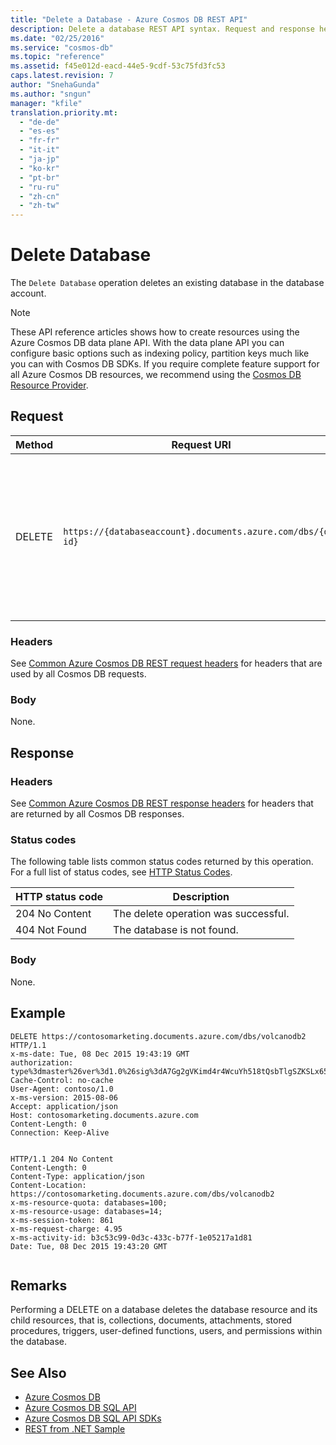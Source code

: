 ```yaml
---
title: "Delete a Database - Azure Cosmos DB REST API"
description: Delete a database REST API syntax. Request and response headers, body, status codes and examples.
ms.date: "02/25/2016"
ms.service: "cosmos-db"
ms.topic: "reference"
ms.assetid: f45e012d-eacd-44e5-9cdf-53c75fd3fc53
caps.latest.revision: 7
author: "SnehaGunda"
ms.author: "sngun"
manager: "kfile"
translation.priority.mt: 
  - "de-de"
  - "es-es"
  - "fr-fr"
  - "it-it"
  - "ja-jp"
  - "ko-kr"
  - "pt-br"
  - "ru-ru"
  - "zh-cn"
  - "zh-tw"
---
```

# Delete Database
The `Delete Database` operation deletes an existing database in the database account.  

> [!NOTE]
> These API reference articles shows how to create resources using the Azure Cosmos DB data plane API. With the data plane API you can configure basic options such as indexing policy, partition keys much like you can with Cosmos DB SDKs. If you require complete feature support for all Azure Cosmos DB resources, we recommend using the [Cosmos DB Resource Provider](../cosmos-db-resource-provider/index.md).

## Request  
  
|Method|Request URI|Description|  
|------------|-----------------|-----------------|  
|DELETE|`https://{databaseaccount}.documents.azure.com/dbs/{db-id}`|The {databaseaccount} is the name of the Azure Cosmos DB account created under your subscription. The {db-id} value is the user generated name/ID of the database, not the system generated ID (rid).|  
  
### Headers  
See [Common Azure Cosmos DB REST request headers](common-cosmosdb-rest-request-headers.md) for headers that are used by all Cosmos DB requests.  
  
### Body  
None.  
  
## Response  
  
### Headers  
See [Common Azure Cosmos DB REST response headers](common-cosmosdb-rest-response-headers.md) for headers that are returned by all Cosmos DB responses.  
  
### Status codes  
The following table lists common status codes returned by this operation. For a full list of status codes, see [HTTP Status Codes](https://msdn.microsoft.com/library/azure/dn783364.aspx).  
  
|HTTP status code|Description|  
|----------------------|-----------------|  
|204 No Content|The delete operation was successful.|  
|404 Not Found|The database is not found.|  
  
### Body  
 None.  
  
## Example  
  
```  
DELETE https://contosomarketing.documents.azure.com/dbs/volcanodb2 HTTP/1.1  
x-ms-date: Tue, 08 Dec 2015 19:43:19 GMT  
authorization: type%3dmaster%26ver%3d1.0%26sig%3dA7Gg2gVKimd4r4WcuYh518tQsbTlgSZKSLx65e%2f%2f4Cw%3d  
Cache-Control: no-cache  
User-Agent: contoso/1.0  
x-ms-version: 2015-08-06  
Accept: application/json  
Host: contosomarketing.documents.azure.com  
Content-Length: 0  
Connection: Keep-Alive  
  
```  
  
```  
HTTP/1.1 204 No Content  
Content-Length: 0  
Content-Type: application/json  
Content-Location: https://contosomarketing.documents.azure.com/dbs/volcanodb2  
x-ms-resource-quota: databases=100;  
x-ms-resource-usage: databases=14;  
x-ms-session-token: 861  
x-ms-request-charge: 4.95  
x-ms-activity-id: b3c53c99-0d3c-433c-b77f-1e05217a1d81
Date: Tue, 08 Dec 2015 19:43:20 GMT  
  
```  

## Remarks
Performing a DELETE on a database deletes the database resource and its child resources, that is, collections, documents, attachments, stored procedures, triggers, user-defined functions, users, and permissions within the database.  

## See Also  
* [Azure Cosmos DB](https://docs.microsoft.com/azure/cosmos-db/introduction) 
* [Azure Cosmos DB SQL API](https://docs.microsoft.com/azure/cosmos-db/sql-api-introduction)   
* [Azure Cosmos DB SQL API SDKs](/azure/cosmos-db/sql-api-sdk-dotnet)    
* [REST from .NET Sample](https://github.com/Azure/azure-documentdb-dotnet/tree/master/samples/rest-from-.net)  
  
  

